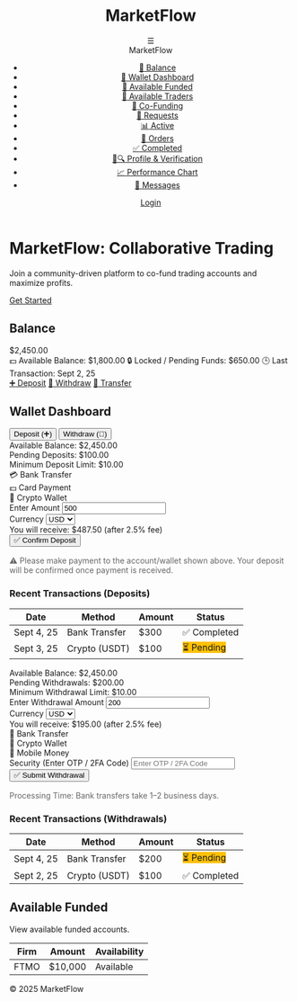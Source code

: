 <!DOCTYPE html>
<html lang="en">
<head>
    <meta charset="UTF-8">
    <meta name="viewport" content="width=device-width, initial-scale=1.0">
    <title>MarketFlow - Wallet Dashboard</title>
    <link rel="stylesheet" href="https://cdnjs.cloudflare.com/ajax/libs/font-awesome/6.4.2/css/all.min.css">
    <style>
        /* CSS Variables */
        :root {
            --primary: #0a1f44;
            --secondary: #d4af37;
            --light-bg: #f9f9f9;
            --white: #fff;
            --text: #333;
            --shadow: rgba(0,0,0,0.1);
            --green: #28a745;
            --red: #dc3545;
        }

/* Global Styles */
        body {
            font-family: 'Segoe UI', sans-serif;
            background: var(--light-bg);
            color: var(--text);
            margin: 0;
            padding: 0;
            line-height: 1.6;
            overflow-x: hidden;
        }

/* Header Styles */
        header {
            background: #4a2626;
            color: var(--white);
            padding: 1rem;
            display: flex;
            justify-content: space-between;
            align-items: center;
            box-shadow: 0 2px 5px var(--shadow);
            position: sticky;
            top: 0;
            z-index: 100;
        }

.header-title h1 {
            margin: 0;
            font-size: 1.5rem;
        }

  nav {
            display: flex;
            align-items: center;
            gap: 1rem;
        }

  .hamburger {
            font-size: 1.5rem;
            cursor: pointer;
            position: relative;
        }

  .hamburger-menu {
            display: none;
            position: absolute;
            top: 100%;
            right: 0;
            width: 250px;
            background: var(--white);
            padding: 1rem;
            border-right: 1px solid #eee;
            box-shadow: 2px 2px 5px var(--shadow);
            z-index: 60;
        }

 .hamburger.active .hamburger-menu {
            display: block;
        }

 .hamburger .brand {
            font-size: 1.2rem;
            font-weight: bold;
            margin-bottom: 1rem;
            text-align: center;
        }

.hamburger-menu ul {
            list-style: none;
            padding: 0;
        }

 .hamburger-menu ul li a {
            display: flex;
            align-items: center;
            padding: 0.5rem;
            color: var(--text);
            text-decoration: none;
        }

 .hamburger-menu ul li a:hover {
            background: var(--light-bg);
            border-radius: 5px;
        }

 .btn {
            padding: 0.5rem 1rem;
            border: none;
            border-radius: 20px;
            cursor: pointer;
            text-decoration: none;
            display: inline-flex;
            align-items: center;
            gap: 0.5rem;
        }

  .btn-primary {
            background: var(--secondary);
            color: var(--primary);
        }

 .btn-success {
            background: var(--green);
            color: var(--white);
        }

 .btn-danger {
            background: var(--red);
            color: var(--white);
        }

 .btn:hover {
            opacity: 0.9;
        }

  /* Main Content */
        .main-content {
            padding: 2rem;
        }

 section {
            background: var(--white);
            padding: 1.5rem;
            border-radius: 10px;
            box-shadow: 0 2px 5px var(--shadow);
            margin-bottom: 2rem;
        }

  /* Wallet Dashboard */
        .wallet-tabs {
            display: flex;
            gap: 1rem;
            margin-bottom: 1.5rem;
        }

 .tab-button {
            padding: 0.75rem 1.5rem;
            border: none;
            border-radius: 5px;
            cursor: pointer;
            background: var(--light-bg);
            font-weight: bold;
        }

  .tab-button.active {
            background: var(--secondary);
            color: var(--white);
        }

  .tab-content {
            display: none;
        }

.tab-content.active {
            display: block;
        }

  .balance-overview {
            margin-bottom: 1.5rem;
        }

.balance-overview div {
            margin-bottom: 0.5rem;
        }

 .method-card {
            background: var(--light-bg);
            padding: 1rem;
            border-radius: 10px;
            cursor: pointer;
            text-align: center;
            flex: 1;
        }

  .method-card.active {
            background: var(--secondary);
            color: var(--white);
        }

  .form-group {
            margin-bottom: 1rem;
        }

 .form-group label {
            display: block;
            margin-bottom: 0.25rem;
        }

 .form-group input, .form-group select {
            width: 100%;
            padding: 0.5rem;
            border: 1px solid #ccc;
            border-radius: 5px;
        }

 .copy-btn {
            background: var(--primary);
            color: var(--white);
            padding: 0.25rem 0.5rem;
            border: none;
            border-radius: 5px;
            cursor: pointer;
            margin-left: 0.5rem;
        }

 .copy-btn:hover {
            opacity: 0.9;
        }

 .confirm-btn, .submit-btn {
            background: var(--green);
            color: var(--white);
            padding: 0.75rem 1.5rem;
            font-size: 1rem;
            border: none;
            border-radius: 20px;
            cursor: pointer;
            width: 100%;
        }

 .confirm-btn:hover, .submit-btn:hover {
            opacity: 0.9;
        }

  .transactions-table th, .transactions-table td {
            padding: 0.5rem;
            text-align: left;
            border-bottom: 1px solid #ccc;
        }

  .transactions-table th {
            background: var(--primary);
            color: var(--white);
        }

  .status {
            padding: 0.25rem 0.5rem;
            border-radius: 5px;
            color: var(--white);
            font-size: 0.875rem;
        }

 .status-completed { background: var(--green); }
        .status-pending { background: #ffc107; }

  /* Responsive Design */
        @media (max-width: 768px) {
            .wallet-tabs, .deposit-methods, .withdrawal-methods {
                flex-direction: column;
            }
        }
    </style>
</head>
<body>
    <header>
        <div class="header-title">
            <h1>MarketFlow</h1>
        </div>
        <nav>
            <div class="hamburger" onclick="toggleMenu()">
                ☰
                <div class="hamburger-menu">
                    <div class="brand">MarketFlow</div>
                    <ul>
                        <li><a href="#balance"><span role="img" aria-label="bank">🏦</span> Balance</a></li>
                        <li><a href="#wallet"><span role="img" aria-label="wallet">💼</span> Wallet Dashboard</a></li>
                        <li><a href="#available-funded"><span role="img" aria-label="briefcase">💼</span> Available Funded</a></li>
                        <li><a href="#available-traders"><span role="img" aria-label="people">👥</span> Available Traders</a></li>
                        <li><a href="#co-funding"><span role="img" aria-label="handshake">🤝</span> Co-Funding</a></li>
                        <li><a href="#requests"><span role="img" aria-label="envelope">📩</span> Requests</a></li>
                        <li><a href="#active"><span role="img" aria-label="chart">📊</span> Active</a></li>
                        <li><a href="#orders"><span role="img" aria-label="document">📑</span> Orders</a></li>
                        <li><a href="#completed"><span role="img" aria-label="check">✅</span> Completed</a></li>
                        <li><a href="#profile-verification"><span role="img" aria-label="user-id">👤🔍</span> Profile & Verification</a></li>
                        <li><a href="#performance-chart"><span role="img" aria-label="graph">📈</span> Performance Chart</a></li>
                        <li><a href="#messages"><span role="img" aria-label="speech">💬</span> Messages</a></li>
                    </ul>
                </div>
            </div>
            <a href="#" id="auth-btn" class="btn btn-primary">Login</a>
        </nav>
    </header>

  <div id="home-content">
        <div class="hero">
            <h1>MarketFlow: Collaborative Trading</h1>
            <p>Join a community-driven platform to co-fund trading accounts and maximize profits.</p>
            <a href="#" class="btn btn-primary" onclick="login()">Get Started</a>
        </div>
    </div>

 <div id="dashboard-content" class="hidden">
        <div class="dashboard">
            <main class="main-content">
                <!-- Balance Section (unchanged for now) -->
                <section id="balance">
                    <h2>Balance</h2>
                    <div class="wallet-overview">
                        <div class="main-balance">$2,450.00</div>
                        <div class="sub-row">
                            <span><span role="img" aria-label="money">💵</span> Available Balance: $1,800.00</span>
                            <span><span role="img" aria-label="lock">🔒</span> Locked / Pending Funds: $650.00</span>
                            <span><span role="img" aria-label="clock">🕒</span> Last Transaction: Sept 2, 25</span>
                        </div>
                    </div>
                    <div class="quick-actions">
                        <a href="#deposit" class="btn"><span role="img" aria-label="plus">➕</span> Deposit</a>
                        <a href="#withdraw" class="btn"><span role="img" aria-label="withdraw">💸</span> Withdraw</a>
                        <a href="#transfer" class="btn"><span role="img" aria-label="transfer">🔄</span> Transfer</a>
                    </div>
                </section>
  <!-- Wallet Dashboard -->
                <section id="wallet">
                    <h2>Wallet Dashboard</h2>
                    <div class="wallet-tabs">
                        <button class="tab-button active" onclick="showTab('deposit')">Deposit (➕)</button>
                        <button class="tab-button" onclick="showTab('withdraw')">Withdraw (💸)</button>
                    </div>
 <!-- Deposit Tab -->
                    <div id="deposit-tab" class="tab-content active">
                        <div class="balance-overview">
                            <div>Available Balance: $2,450.00</div>
                            <div>Pending Deposits: $100.00</div>
                            <div>Minimum Deposit Limit: $10.00</div>
                        </div>

  <div class="deposit-methods">
                            <div class="method-card" onclick="selectMethod('bank')">💳 Bank Transfer</div>
                            <div class="method-card" onclick="selectMethod('card')">💵 Card Payment</div>
                            <div class="method-card" onclick="selectMethod('crypto')">🔗 Crypto Wallet</div>
                        </div>

 <form id="depositForm" class="hidden">
                            <div class="form-group">
                                <label for="deposit-amount">Enter Amount</label>
                                <input type="number" id="deposit-amount" placeholder="Enter Amount" value="500" oninput="calculateNetDeposit()">
                            </div>
                            <div class="form-group">
                                <label for="deposit-currency">Currency</label>
                                <select id="deposit-currency" onchange="calculateNetDeposit()">
                                    <option value="USD">USD</option>
                                    <option value="NGN">NGN</option>
                                </select>
                            </div>
                            <div class="form-group">
                                <label>You will receive: <span id="net-deposit">$487.50 (after 2.5% fee)</span></label>
                            </div>
                            <div id="payment-details" class="payment-details">
                                <!-- Dynamic content will be inserted here -->
                            </div>
                            <button type="button" class="confirm-btn" onclick="confirmDeposit()">✅ Confirm Deposit</button>
                            <div class="instructions" style="margin-top: 1rem; color: #666;">
                                ⚠️ Please make payment to the account/wallet shown above. Your deposit will be confirmed once payment is received.
                            </div>
                        </form>

 <h3>Recent Transactions (Deposits)</h3>
                        <table class="transactions-table">
                            <thead>
                                <tr>
                                    <th>Date</th>
                                    <th>Method</th>
                                    <th>Amount</th>
                                    <th>Status</th>
                                </tr>
                            </thead>
                            <tbody>
                                <tr>
                                    <td>Sept 4, 25</td>
                                    <td>Bank Transfer</td>
                                    <td>$300</td>
                                    <td><span class="status status-completed">✅ Completed</span></td>
                                </tr>
                                <tr>
                                    <td>Sept 3, 25</td>
                                    <td>Crypto (USDT)</td>
                                    <td>$100</td>
                                    <td><span class="status status-pending">⏳ Pending</span></td>
                                </tr>
                            </tbody>
                        </table>
                    </div>
  <!-- Withdrawal Tab -->
                    <div id="withdraw-tab" class="tab-content">
                        <div class="balance-overview">
                            <div>Available Balance: $2,450.00</div>
                            <div>Pending Withdrawals: $200.00</div>
                            <div>Minimum Withdrawal Limit: $10.00</div>
                        </div>

 <form id="withdrawForm">
                            <div class="form-group">
                                <label for="withdraw-amount">Enter Withdrawal Amount</label>
                                <input type="number" id="withdraw-amount" placeholder="Enter Amount" value="200" oninput="calculateNetAmount()">
                            </div>
                            <div class="form-group">
                                <label for="withdraw-currency">Currency</label>
                                <select id="withdraw-currency" onchange="calculateNetAmount()">
                                    <option value="USD">USD</option>
                                    <option value="NGN">NGN</option>
                                </select>
                            </div>
                            <div class="form-group">
                                <label>You will receive: <span id="net-amount">$195.00 (after 2.5% fee)</span></label>
                            </div>
                            <div class="withdrawal-methods">
                                <div class="method-card" onclick="selectMethod('bank-withdraw')">🏦 Bank Transfer</div>
                                <div class="method-card" onclick="selectMethod('crypto-withdraw')">🔗 Crypto Wallet</div>
                                <div class="method-card" onclick="selectMethod('mobile-withdraw')">📲 Mobile Money</div>
                            </div>
                            <div id="destination-details" class="payment-details">
                                <!-- Dynamic content will be inserted here -->
                            </div>
                            <div class="form-group security-field">
                                <label for="security-code">Security (Enter OTP / 2FA Code)</label>
                                <input type="text" id="security-code" placeholder="Enter OTP / 2FA Code">
                            </div>
                            <button type="button" class="submit-btn" onclick="confirmWithdrawal()">✅ Submit Withdrawal</button>
                        </form>

 <div class="status-section" style="margin-top: 1rem; color: #666;">
                            <p>Processing Time: Bank transfers take 1–2 business days.</p>
                        </div>

 <h3>Recent Transactions (Withdrawals)</h3>
                        <table class="transactions-table">
                            <thead>
                                <tr>
                                    <th>Date</th>
                                    <th>Method</th>
                                    <th>Amount</th>
                                    <th>Status</th>
                                </tr>
                            </thead>
                            <tbody>
                                <tr>
                                    <td>Sept 4, 25</td>
                                    <td>Bank Transfer</td>
                                    <td>$200</td>
                                    <td><span class="status status-pending">⏳ Pending</span></td>
                                </tr>
                                <tr>
                                    <td>Sept 2, 25</td>
                                    <td>Crypto (USDT)</td>
                                    <td>$100</td>
                                    <td><span class="status status-completed">✅ Completed</span></td>
                                </tr>
                            </tbody>
                        </table>
                    </div>
                </section>
  <!-- Other sections remain unchanged but can be added as needed -->
                <section id="available-funded">
                    <h2>Available Funded</h2>
                    <p>View available funded accounts.</p>
                    <table>
                        <thead>
                            <tr>
                                <th>Firm</th>
                                <th>Amount</th>
                                <th>Availability</th>
                            </tr>
                        </thead>
                        <tbody>
                            <tr>
                                <td>FTMO</td>
                                <td>$10,000</td>
                                <td>Available</td>
                            </tr>
                        </tbody>
                    </table>
                </section>
            </main>
        </div>
    </div>

  <footer>
        <p>&copy; 2025 MarketFlow</p>
    </footer>

 <script>
        let isLoggedIn = false;

        function updateUI() {
            const homeContent = document.getElementById('home-content');
            const dashboardContent = document.getElementById('dashboard-content');
            const authBtn = document.getElementById('auth-btn');

            if (isLoggedIn) {
                homeContent.classList.add('hidden');
                dashboardContent.classList.remove('hidden');
                authBtn.textContent = 'Logout';
                authBtn.onclick = logout;
            } else {
                homeContent.classList.remove('hidden');
                dashboardContent.classList.add('hidden');
                authBtn.textContent = 'Login';
                authBtn.onclick = login;
            }
        }

        function toggleMenu() {
            const hamburger = document.querySelector('.hamburger');
            hamburger.classList.toggle('active');
        }

        function login() {
            isLoggedIn = true;
            updateUI();
        }

        function logout() {
            isLoggedIn = false;
            updateUI();
        }

        // Tab Switching
        function showTab(tab) {
            document.querySelectorAll('.tab-button').forEach(btn => btn.classList.remove('active'));
            document.querySelector(`.tab-button[onclick="showTab('${tab}')"]`).classList.add('active');

            document.querySelectorAll('.tab-content').forEach(content => content.classList.remove('active'));
            document.getElementById(`${tab}-tab`).classList.add('active');

            if (tab === 'deposit') {
                calculateNetDeposit();
            } else if (tab === 'withdraw') {
                calculateNetAmount();
            }
        }

        // Deposit Method Selection
        function selectMethod(method) {
            const depositForm = document.getElementById('depositForm');
            const paymentDetails = document.getElementById('payment-details');
            const withdrawForm = document.getElementById('withdrawForm');
            const destinationDetails = document.getElementById('destination-details');

            if (method.includes('bank') || method.includes('crypto') || method.includes('mobile')) {
                withdrawForm.classList.remove('hidden');
                depositForm.classList.add('hidden');
                document.querySelectorAll('.withdrawal-methods .method-card').forEach(card => card.classList.remove('active'));
                document.querySelector(`.withdrawal-methods .method-card[onclick="selectMethod('${method}')"]`).classList.add('active');
                destinationDetails.innerHTML = '';
                switch (method) {
                    case 'bank-withdraw':
                        destinationDetails.innerHTML = `
                            <div class="form-group">
                                <label for="bank-name">Bank Name</label>
                                <select id="bank-name">
                                    <option value="GTBank">GTBank</option>
                                    <option value="Zenith">Zenith</option>
                                </select>
                            </div>
                            <div class="form-group">
                                <label for="account-number">Account Number</label>
                                <input type="text" id="account-number" placeholder="Enter Account Number" value="0123456789">
                            </div>
                            <div class="form-group">
                                <label for="account-holder">Account Holder Name</label>
                                <input type="text" id="account-holder" placeholder="Enter Account Holder Name" value="MarketFlowFX Ltd">
                            </div>
                            <div class="form-group save-default">
                                <input type="checkbox" id="save-default"> <label for="save-default">✔ Save as Default</label>
                            </div>
                        `;
                        break;
                    case 'crypto-withdraw':
                        destinationDetails.innerHTML = `
                            <div class="form-group">
                                <label for="crypto-coin">Select Coin</label>
                                <select id="crypto-coin">
                                    <option value="USDT">USDT</option>
                                    <option value="BTC">BTC</option>
                                    <option value="ETH">ETH</option>
                                </select>
                            </div>
                            <div class="form-group">
                                <label for="network-type">Network Type</label>
                                <select id="network-type">
                                    <option value="TRC20">TRC20</option>
                                    <option value="ERC20">ERC20</option>
                                </select>
                            </div>
                            <div class="form-group">
                                <label for="wallet-address">Wallet Address</label>
                                <input type="text" id="wallet-address" placeholder="Enter Wallet Address" value="0xAB123456789CDEFFED1234...">
                                <button class="copy-btn" onclick="copyToClipboard(document.getElementById('wallet-address').value)">📋 Copy</button>
                            </div>
                        `;
                        break;
                    case 'mobile-withdraw':
                        destinationDetails.innerHTML = `
                            <div class="form-group">
                                <label for="provider">Mobile Money Provider</label>
                                <select id="provider">
                                    <option value="MTN">MTN</option>
                                    <option value="Airtel">Airtel</option>
                                </select>
                            </div>
                            <div class="form-group">
                                <label for="phone-number">Phone Number</label>
                                <input type="text" id="phone-number" placeholder="Enter Phone Number" value="+2348012345678">
                            </div>
                            <div class="form-group">
                                <label for="account-name">Account Name</label>
                                <input type="text" id="account-name" placeholder="Enter Account Name" value="John Doe">
                            </div>
                        `;
                        break;
                }
            } else {
                depositForm.classList.remove('hidden');
                withdrawForm.classList.add('hidden');
                document.querySelectorAll('.deposit-methods .method-card').forEach(card => card.classList.remove('active'));
                document.querySelector(`.deposit-methods .method-card[onclick="selectMethod('${method}')"]`).classList.add('active');
                paymentDetails.innerHTML = '';
                const referenceCode = `DEP${Math.floor(Math.random() * 100000)}`;
                switch (method) {
                    case 'bank':
                        paymentDetails.innerHTML = `
                            <div class="form-group">
                                <label>Bank: GTBank</label>
                            </div>
                            <div class="form-group">
                                <label>Account Name: MarketFlowFX Ltd</label>
                            </div>
                            <div class="form-group">
                                <label>Account Number: 0123456789</label>
                            </div>
                            <div class="form-group">
                                <label>Reference Code: ${referenceCode}</label>
                            </div>
                            <div class="form-group">
                                <label>📎 Upload Proof of Payment</label>
                                <input type="file">
                            </div>
                        `;
                        break;
                    case 'card':
                        paymentDetails.innerHTML = `
                            <div class="form-group">
                                <label>Card Details</label>
                                <input type="text" placeholder="Card Number">
                                <input type="text" placeholder="Expiry (MM/YY)">
                                <input type="text" placeholder="CVV">
                            </div>
                            <p>Auto processed - Redirects to payment gateway.</p>
                        `;
                        break;
                    case 'crypto':
                        paymentDetails.innerHTML = `
                            <div class="form-group">
                                <label for="crypto-coin">Select Coin</label>
                                <select id="crypto-coin">
                                    <option value="BTC">BTC</option>
                                    <option value="USDT">USDT</option>
                                    <option value="ETH">ETH</option>
                                </select>
                            </div>
                            <div class="form-group">
                                <label>Wallet Address: 0xAB123456789CDEFFED1234...</label>
                                <button class="copy-btn" onclick="copyToClipboard('0xAB123456789CDEFFED1234...')">📋 Copy</button>
                            </div>
                            <div class="form-group">
                                <img src="https://via.placeholder.com/100" alt="QR Code" style="margin-top: 0.5rem;">
                            </div>
                        `;
                        break;
                }
            }
        }

        function copyToClipboard(text) {
            navigator.clipboard.writeText(text).then(() => alert('Copied to clipboard!'));
        }

        function calculateNetDeposit() {
            const amount = parseFloat(document.getElementById('deposit-amount').value) || 0;
            const currency = document.getElementById('deposit-currency').value;
            const feeRate = 0.025; // 2.5% fee
            const fee = amount * feeRate;
            const netDeposit = amount - fee;
            document.getElementById('net-deposit').textContent = `${currency} ${netDeposit.toFixed(2)} (after ${feeRate * 100}% fee)`;
        }

        function calculateNetAmount() {
            const amount = parseFloat(document.getElementById('withdraw-amount').value) || 0;
            const currency = document.getElementById('withdraw-currency').value;
            const feeRate = 0.025; // 2.5% fee
            const fee = amount * feeRate;
            const netAmount = amount - fee;
            document.getElementById('net-amount').textContent = `${currency} ${netAmount.toFixed(2)} (after ${feeRate * 100}% fee)`;
        }

        function confirmDeposit() {
            if (confirm('Are you sure you want to confirm this deposit?')) {
                alert('Deposit submitted successfully! ✅');
            }
        }

        function confirmWithdrawal() {
            if (confirm('Are you sure you want to submit this withdrawal?')) {
                alert('Withdrawal submitted successfully! ✅');
            }
        }

        window.onload = () => {
            login();
            calculateNetDeposit(); // Initialize net deposit display
            calculateNetAmount(); // Initialize net withdrawal display
        };
    </script>
</body>
</html>
